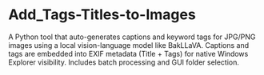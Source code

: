 # Add_Tags-Titles-to-Images
A Python tool that auto-generates captions and keyword tags for JPG/PNG images using a local vision-language model like BakLLaVA. Captions and tags are embedded into EXIF metadata (Title + Tags) for native Windows Explorer visibility. Includes batch processing and GUI folder selection.
